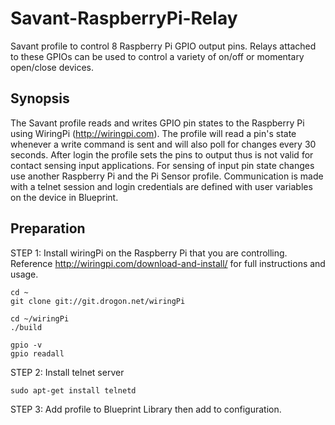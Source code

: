 # Savant-RaspberryPi-Relay
Savant profile to control 8 Raspberry Pi GPIO output pins. Relays attached to these GPIOs can be used to control a variety of on/off or momentary open/close devices.
## Synopsis
The Savant profile reads and writes GPIO pin states to the Raspberry Pi using WiringPi (http://wiringpi.com).
The profile will read a pin's state whenever a write command is sent and will also poll for changes every 30 seconds. 
After login the profile sets the pins to output thus is not valid for contact sensing input applications. 
For sensing of input pin state changes use another Raspberry Pi and the Pi Sensor profile.
Communication is made with a telnet session and login credentials are defined with user variables on the device in Blueprint.
## Preparation
STEP 1: Install wiringPi on the Raspberry Pi that you are controlling.
Reference http://wiringpi.com/download-and-install/ for full instructions and usage.
```
cd ~
git clone git://git.drogon.net/wiringPi
```
```
cd ~/wiringPi
./build
```
```
gpio -v
gpio readall
```
STEP 2: Install telnet server
```
sudo apt-get install telnetd
```
STEP 3: Add profile to Blueprint Library then add to configuration.
